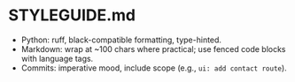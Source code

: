 # STYLEGUIDE.md

- Python: ruff, black-compatible formatting, type-hinted.
- Markdown: wrap at ~100 chars where practical; use fenced code blocks with language tags.
- Commits: imperative mood, include scope (e.g., `ui: add contact route`).

